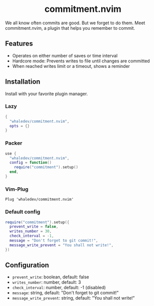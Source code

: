 <h1 align="center">commitment.nvim</h1>

We all know often commits are good. But we forget to do them.
Meet commitment.nvim, a plugin that helps you remember to commit.

## Features

- Operates on either number of saves or time interval
- Hardcore mode: Prevents writes to file until changes are committed
- When reached writes limit or a timeout, shows a reminder

## Installation

Install with your favorite plugin manager.

### Lazy

```lua
{
  "whaledev/commitment.nvim",
  opts = {}
}
```

### Packer

```lua
use {
  "whaledev/commitment.nvim",
  config = function()
    require("commitment").setup()
  end,
}
```

### Vim-Plug

```vim
Plug 'whaledev/commitment.nvim'
```

### Default config

```lua
require("commitment").setup({
  prevent_write = false,
  writes_number = 30,
  check_interval = -1,
  message = "Don't forget to git commit!",
  message_write_prevent = "You shall not write!",
})
```

## Configuration

- `prevent_write`: boolean, default: false
- `writes_number`: number, default: 3
- `check_interval`: number, default: -1 (disabled)
- `message`: string, default: "Don't forget to git commit!"
- `message_write_prevent`: string, default: "You shall not write!"

